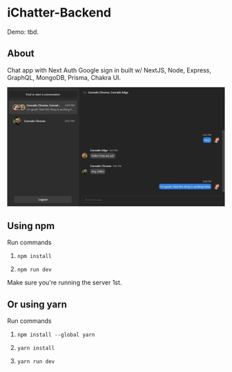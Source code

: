 # iChatter-Backend

Demo: tbd.

## About

Chat app with Next Auth Google sign in built w/ NextJS, Node, Express, GraphQL, MongoDB, Prisma, Chakra UI.

![preview](./preview.png)

## Using npm

Run commands

1. `npm install`

2. `npm run dev`

Make sure you're running the server 1st.

## Or using yarn

Run commands

1. `npm install --global yarn`

2. `yarn install`

3. `yarn run dev`